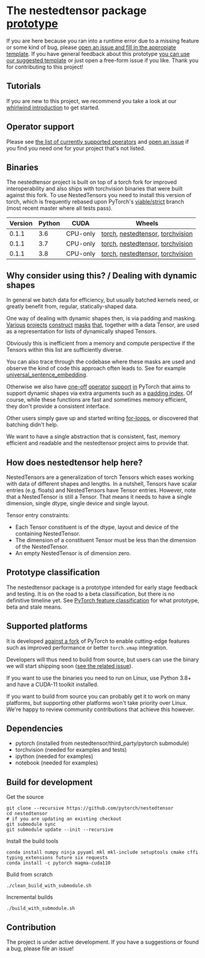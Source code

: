 # The nestedtensor package [prototype](https://pytorch.org/blog/pytorch-feature-classification-changes/#prototype)

If you are here because you ran into a runtime error due to a missing feature or some kind of bug, please [open an issue and fill in the appropiate template](https://github.com/pytorch/nestedtensor/issues/new/choose). If you have general feedback about this prototype [you can use our suggested template](https://github.com/pytorch/nestedtensor/issues/new?assignees=&labels=&template=prototype-feedback.md&title=) or just open a free-form issue if you like. Thank you for contributing to this project!

## Tutorials

If you are new to this project, we recommend you take a look at our [whirlwind introduction](https://colab.research.google.com/github/pytorch/nestedtensor/blob/master/tutorials/notebooks/basic.ipynb) to get started.

## Operator support

Please see [the list of currently supported operators](https://github.com/pytorch/nestedtensor/blob/master/nestedtensor/csrc/README.md) and [open an issue](https://github.com/pytorch/nestedtensor/issues/new/choose) if you find you need one for your project that's not listed.

## Binaries

The nestedtensor project is built on top of a torch fork for improved interoperability and also ships with torchvision binaries that were built against this fork. To use NestedTensors you need to install this version of torch, which is frequently rebased upon PyTorch's [viable/strict](https://github.com/pytorch/pytorch/tree/viable/strict) branch (most recent master where all tests pass).

| Version | Python | CUDA | Wheels |
| --- | ---- | ------ | ---- |
| 0.1.1 | 3.6 | CPU-only | [torch](https://download.pytorch.org/nestedtensor/whl/nightly/cpu/py3.6/torch-1.8.0_nestedtensor_0.1.1_cpu-cp36-cp36m-linux_x86_64.whl), [nestedtensor](https://download.pytorch.org/nestedtensor/whl/nightly/cpu/py3.6/nestedtensor-0.1.1_cpu-cp36-cp36m-linux_x86_64.whl), [torchvision](https://download.pytorch.org/nestedtensor/whl/nightly/cpu/py3.6/torchvision-0.1.1_cpu-cp36-cp36m-linux_x86_64.whl) |
| 0.1.1 | 3.7 | CPU-only | [torch](https://download.pytorch.org/nestedtensor/whl/nightly/cpu/py3.7/torch-1.8.0_nestedtensor_0.1.1_cpu-cp37-cp37m-linux_x86_64.whl), [nestedtensor](https://download.pytorch.org/nestedtensor/whl/nightly/cpu/py3.7/nestedtensor-0.1.1_cpu-cp37-cp37m-linux_x86_64.whl), [torchvision](https://download.pytorch.org/nestedtensor/whl/nightly/cpu/py3.7/torchvision-0.1.1_cpu-cp37-cp37m-linux_x86_64.whl) |
| 0.1.1 | 3.8 | CPU-only | [torch](https://download.pytorch.org/nestedtensor/whl/nightly/cpu/py3.8/torch-1.8.0_nestedtensor_0.1.1_cpu-cp38-cp38m-linux_x86_64.whl), [nestedtensor](https://download.pytorch.org/nestedtensor/whl/nightly/cpu/py3.8/nestedtensor-0.1.1_cpu-cp38-cp38m-linux_x86_64.whl), [torchvision](https://download.pytorch.org/nestedtensor/whl/nightly/cpu/py3.8/torchvision-0.1.1_cpu-cp38-cp38m-linux_x86_64.whl) |

## Why consider using this? / Dealing with dynamic shapes

In general we batch data for efficiency, but usually batched kernels need, or greatly benefit from, regular, statically-shaped data.

One way of dealing with dynamic shapes then, is via padding and masking.
[Various](https://github.com/pytorch/fairseq/blob/54b934417d95baa1b0076089c61bde32728e34cf/fairseq/data/audio/raw_audio_dataset.py#L92)
[projects](https://github.com/facebookresearch/ParlAI/blob/8200396cdd08cfd26b01fe52b4a3bd0654081182/parlai/agents/drqa/utils.py#L143)
[construct](https://github.com/facebookresearch/detr/blob/4e1a9281bc5621dcd65f3438631de25e255c4269/util/misc.py#L306)
[masks](https://github.com/pytorch/vision/blob/24f16a338391d6f45aa6291c48eb6d5513771631/references/detection/utils.py#L102)
[that](https://github.com/pytorch/audio/blob/3250d3df168c956389bd16956aa458ce111570d0/examples/pipeline_wav2letter/datasets.py#L90), together with a data Tensor, are used as a representation for lists of dynamically shaped Tensors.

Obviously this is inefficient from a memory and compute perspective if the Tensors within this list are sufficiently diverse.

You can also trace through the codebase where these masks are used and observe the kind of code this approach often leads to. See for example [universal_sentence_embedding](https://github.com/facebookresearch/ParlAI/blob/8200396cdd08cfd26b01fe52b4a3bd0654081182/parlai/agents/drqa/utils.py#L143).

Otherwise we also have 
[one-off](https://pytorch.org/docs/master/generated/torch.nn.utils.rnn.pack_padded_sequence.html?highlight=pack_padded_sequence)
[operator](https://pytorch.org/docs/master/generated/torch.nn.CrossEntropyLoss.html#torch.nn.CrossEntropyLoss)
[support](https://pytorch.org/docs/master/generated/torch.nn.MultiheadAttention.html#torch.nn.MultiheadAttention)
[in](https://pytorch.org/docs/master/generated/torch.nn.EmbeddingBag.html#torch.nn.EmbeddingBag) 
PyTorch that aims to support dynamic shapes via extra arguments such as a
[padding index](https://pytorch.org/docs/master/generated/torch.nn.CrossEntropyLoss.html#torch.nn.CrossEntropyLoss).
Of course, while these functions are fast and sometimes memory efficient, they don't provide a consistent interface.

Other users simply gave up and started writing [for-loops](https://github.com/pytorch/vision/blob/1aef87d01eec2c0989458387fa04baebcc86ea7b/torchvision/models/detection/transform.py#L97), or discovered that batching didn't help.

We want to have a single abstraction that is consistent, fast, memory efficient and readable and the nestedtensor project aims to provide that.

## How does nestedtensor help here?

NestedTensors are a generalization of torch Tensors which eases working with data of different shapes and lengths. 
In a nutshell, Tensors have scalar entries (e.g. floats) and NestedTensors have Tensor entries. However, note that
a NestedTensor is still a Tensor. That means it needs to have a single dimension, single dtype, single device and single layout.

 Tensor entry constraints:
 - Each Tensor constituent is of the dtype, layout and device of the containing NestedTensor.
 - The dimension of a constituent Tensor must be less than the dimension of the NestedTensor. 
 - An empty NestedTensor is of dimension zero.

## Prototype classification

The nestedtensor package is a prototype intended for early stage feedback and testing. It is on the road to a beta classification, but there is no definitive timeline yet. See [PyTorch feature classification](https://pytorch.org/docs/stable/index.html) for what prototype, beta and stale means.

## Supported platforms

It is developed [against a fork](https://github.com/cpuhrsch/pytorchnestedtensor) of PyTorch to enable cutting-edge features such as improved performance or better `torch.vmap` integration.

Developers will thus need to build from source, but users can use the binary we will start shipping soon ([see the related issue](https://github.com/pytorch/nestedtensor/issues/262)).

If you want to use the binaries you need to run on Linux, use Python 3.8+ and have a CUDA-11 toolkit installed.

If you want to build from source you can probably get it to work on many platforms, but supporting other platforms won't take priority over Linux. We're happy to review community contributions that achieve this however.

## Dependencies

- pytorch (installed from nestedtensor/third_party/pytorch submodule)
- torchvision (needed for examples and tests)
- ipython (needed for examples)
- notebook (needed for examples)

## Build for development

Get the source

```
git clone --recursive https://github.com/pytorch/nestedtensor
cd nestedtensor
# if you are updating an existing checkout
git submodule sync
git submodule update --init --recursive
```

Install the build tools

```
conda install numpy ninja pyyaml mkl mkl-include setuptools cmake cffi typing_extensions future six requests
conda install -c pytorch magma-cuda110
```

Build from scratch
```
./clean_build_with_submodule.sh
```

Incremental builds
```
./build_with_submodule.sh
```


## Contribution
The project is under active development. If you have a suggestions or found a bug, please file an issue!
